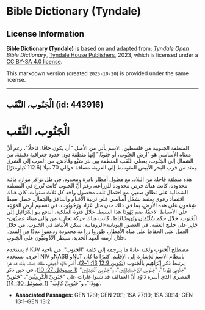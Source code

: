 # Bible Dictionary (Tyndale)

## License Information

**Bible Dictionary (Tyndale)** is based on and adapted from: _Tyndale Open Bible Dictionary_, [Tyndale House Publishers](https://tyndaleopenresources.com/), 2023, which is licensed under a [CC BY-SA 4.0 license](https://creativecommons.org/licenses/by-sa/4.0/legalcode.en).

This markdown version (created `2025-10-20`) is provided under the same license.



--------------------------------

## الْجَنُوب، النَّقَب (id: 443916)

الْجَنُوب، النَّقَب
===================

المنطقة الجنوبية من فلسطين. الاسم يأتي من الأصل "أن يكون جافًا، قاحلًا"، رغم أنَّ معناه الأساسي هو "ارض الجَنُوب، أو جنوبًا." إنها منطقة دون حدود جغرافية دقيقة. من الشمال إلى الجَنُوب، يغطي النَّقَب المنطقة بين بئر سَبْع وقَادَش. من الغرب إلى الشرق يمتد من قرب البحر الأبيض المتوسط إلى العربة، مسافة حوالي 70 ميلًا (112\.6 كيلومترًا).

هذه منطقة قاحلة من البلاد، مع هطول أمطار نادرة ومحدود. في ظل توافر موارد مائية محدودة، كانت هناك فرص محدودة للزراعة، رغم أنَّ الحبوب كانت تُزرع في المنطقة الشمالية على نطاق صغير، مع احتمال تلف محصول واحد كل ثلاث سنوات. كان هناك اقتصاد رعوي يعتمد بشكل أساسي على تربية الأغنام والماعز والجمال. حصل سبط شِمْعون على هذه الأرض، بما في ذلك مدن مثل عَرَاد ورَحُوبُوت، في تقسيم أرض المَوْعِد على الأسباط. لاحقًا، ضم يَهُوذا هذا السبط. خلال فترة الملكية، اندفع بنو إسْرَائيل إلى الْجَنوب. خلال حكم سُلَيْمَان ويَهوشَافَاط، كانت هناك حركة تجارية من وإلى ميناء عِصيُون\-جَابِر على خليج العقبة. في العصور اليونانية\-الرومانية، سكن الأنباط في الجَنوب. من خلال العمل على الحفاظ على مياه الأمطار، طوروا زراعة محدودة ودعموا عددًا من المدن. خلال أزمنة العهد الجديد، سيطر الأدُوميُّون على الْجَنوبِ.

لا يستخدم KJV مصطلح ٱلْجَنوبِ ولكنه عادةً ما يترجمه إلى كلمة "الجَنوب". من ناحية أخرى، تستخدم NIV وNASB وNLT بانتظام الاسم للإشارة إلى الإقليم. كثيرًا ما كان يرتبط ذكر إِبْرَاهِيم بالجَنوب ([تكوين 12:9](https://ref.ly/Gen12:9) [13: 1–2](https://ref.ly/Gen13:1-Gen13:2)). أَخْبَر دَاوُد أَخِيش، ملك جَتّ، بأنه قد غزا "جَنُوبِيِّ يَهُوذَا"، "جَنُوبِيّ الْيَرْحَمِئِيلِيِّين"، و"جَنُوبِيِّ ٱلْقِينِيِّين" ([1 صموئيل 27: 10](https://ref.ly/1Sam27:10))، في حين ذكر المصري الذي أسره دَاوُد أنَّ العمالقة قد شنوا غارات على "جَنُوبِيِّ الْكَرِيتِيِّين"، "جَنُوبِيِّ يَهوذَا"، و"جَنُوبِيِّ كَالِبَ" ([1 صموئيل 30: 14](https://ref.ly/1Sam30:14)).

* **Associated Passages:** GEN 12:9; GEN 20:1; 1SA 27:10; 1SA 30:14; GEN 13:1–GEN 13:2


